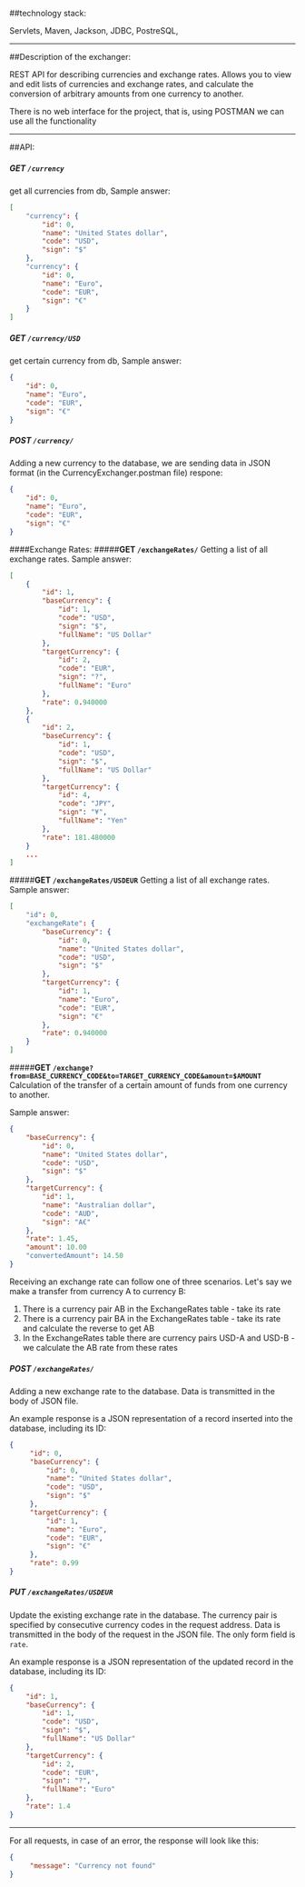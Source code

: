 ##technology stack:

Servlets, Maven, Jackson, JDBC, PostreSQL,
___

##Description of the exchanger:

REST API for describing currencies and exchange rates. Allows you to view and edit lists of currencies and exchange rates, and calculate the conversion of arbitrary amounts from one currency to another.

There is no web interface for the project, that is, using POSTMAN we can use all the functionality
___

##API:


##### __GET `/currency`__

get all currencies from db, 
Sample answer:

```json
[
    "currency": {
        "id": 0,
        "name": "United States dollar",
        "code": "USD",
        "sign": "$"
    },   
    "currency": {
        "id": 0,
        "name": "Euro",
        "code": "EUR",
        "sign": "€"
    }
]
```

##### __GET `/currency/USD`__

get certain currency from db,
Sample answer:

```json
{
    "id": 0,
    "name": "Euro",
    "code": "EUR",
    "sign": "€"
}
```

##### __POST `/currency/`__

Adding a new currency to the database, we are sending data in JSON format
(in the CurrencyExchanger.postman file) 
respone:

```json
{
    "id": 0,
    "name": "Euro",
    "code": "EUR",
    "sign": "€"
}
```

####Exchange Rates:
#####__GET `/exchangeRates/`__
Getting a list of all exchange rates. Sample answer:

```json
[
    {
        "id": 1,
        "baseCurrency": {
            "id": 1,
            "code": "USD",
            "sign": "$",
            "fullName": "US Dollar"
        },
        "targetCurrency": {
            "id": 2,
            "code": "EUR",
            "sign": "?",
            "fullName": "Euro"
        },
        "rate": 0.940000
    },
    {
        "id": 2,
        "baseCurrency": {
            "id": 1,
            "code": "USD",
            "sign": "$",
            "fullName": "US Dollar"
        },
        "targetCurrency": {
            "id": 4,
            "code": "JPY",
            "sign": "¥",
            "fullName": "Yen"
        },
        "rate": 181.480000
    }
    ...
]
```

#####__GET `/exchangeRates/USDEUR`__
Getting a list of all exchange rates. Sample answer:

```json
[
    "id": 0,
    "exchangeRate": {
        "baseCurrency": {
            "id": 0,
            "name": "United States dollar",
            "code": "USD",
            "sign": "$"
        },
        "targetCurrency": {
            "id": 1,
            "name": "Euro",
            "code": "EUR",
            "sign": "€"
        },
        "rate": 0.940000
    }
]
```

#####__GET `/exchange?from=BASE_CURRENCY_CODE&to=TARGET_CURRENCY_CODE&amount=$AMOUNT`__
Calculation of the transfer of a certain amount of funds from one currency to another.

Sample answer:

```json
{
    "baseCurrency": {
        "id": 0,
        "name": "United States dollar",
        "code": "USD",
        "sign": "$"
    },
    "targetCurrency": {
        "id": 1,
        "name": "Australian dollar",
        "code": "AUD",
        "sign": "A€"
    },
    "rate": 1.45,
    "amount": 10.00
    "convertedAmount": 14.50
}
```
Receiving an exchange rate can follow one of three scenarios. Let's say we make a transfer from currency A to currency B:

1. There is a currency pair AB in the ExchangeRates table - take its rate
2. There is a currency pair BA in the ExchangeRates table - take its rate and calculate the reverse to get AB
3. In the ExchangeRates table there are currency pairs USD-A and USD-B - we calculate the AB rate from these rates
##### __POST__ `/exchangeRates/`

Adding a new exchange rate to the database. Data is transmitted in the body of JSON file.

An example response is a JSON representation of a record inserted into the database, including its ID:

```json
{
     "id": 0,
     "baseCurrency": {
         "id": 0,
         "name": "United States dollar",
         "code": "USD",
         "sign": "$"
     },
     "targetCurrency": {
         "id": 1,
         "name": "Euro",
         "code": "EUR",
         "sign": "€"
     },
     "rate": 0.99
}
```
##### __PUT `/exchangeRates/USDEUR`__

Update the existing exchange rate in the database. The currency pair is specified by consecutive currency codes in the request address. Data is transmitted in the body of the request in the JSON file. The only form field is `rate`.

An example response is a JSON representation of the updated record in the database, including its ID:

```json
{
    "id": 1,
    "baseCurrency": {
        "id": 1,
        "code": "USD",
        "sign": "$",
        "fullName": "US Dollar"
    },
    "targetCurrency": {
        "id": 2,
        "code": "EUR",
        "sign": "?",
        "fullName": "Euro"
    },
    "rate": 1.4
}
```
___

For all requests, in case of an error, the response will look like this:

```json
{
     "message": "Currency not found"
}
```
